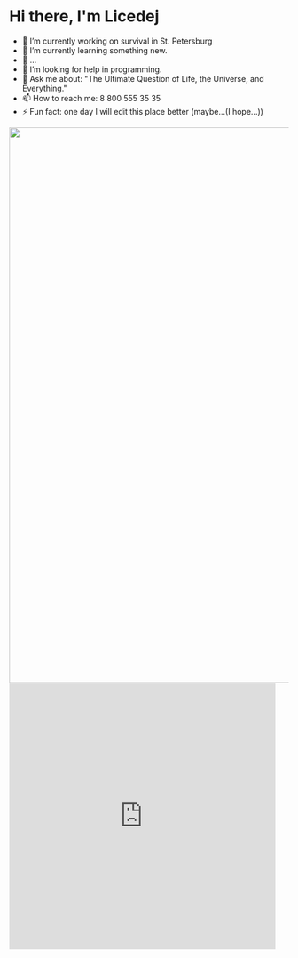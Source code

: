 # Hi there, I'm Licedej

- 🔭 I’m currently working on survival in St. Petersburg
- 🌱 I’m currently learning something new.
- 👯 ...
- 🤔 I’m looking for help in programming.
- 💬 Ask me about: "The Ultimate Question of Life, the Universe, and Everything."
- 📫 How to reach me: 8 800 555 35 35
- ⚡ Fun fact: one day I will edit this place better (maybe...(I hope...))

<div id="header" align="center">
  <img src="https://gifs.obs.ru-moscow-1.hc.sbercloud.ru/4ec1c15b56da55a5e127b0b26a48303937794bc521609ad2301dbf6010d63d87.gif" width="1000"/>
</div>


<iframe src="https://gifs.ru/embed/4ec1c15b56da55a5e127b0b26a48303937794bc521609ad2301dbf6010d63d87" width="480" height="480" frameBorder="0" allowFullScreen></iframe><p><a href="https://gifs.ru/gifs/7561>via GIFS.RU</a></p>
